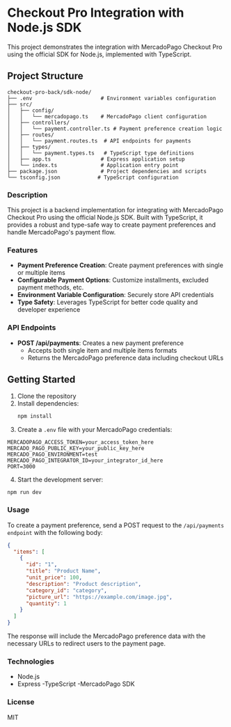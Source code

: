 # Checkout Pro Integration with Node.js SDK

This project demonstrates the integration with MercadoPago Checkout Pro using the official SDK for Node.js, implemented with TypeScript.

## Project Structure

```
checkout-pro-back/sdk-node/
├── .env                      # Environment variables configuration
├── src/
│   ├── config/
│   │   └── mercadopago.ts    # MercadoPago client configuration
│   ├── controllers/
│   │   └── payment.controller.ts # Payment preference creation logic
│   ├── routes/
│   │   └── payment.routes.ts  # API endpoints for payments
│   ├── types/
│   │   └── payment.types.ts   # TypeScript type definitions
│   ├── app.ts                # Express application setup
│   └── index.ts              # Application entry point
├── package.json              # Project dependencies and scripts
└── tsconfig.json            # TypeScript configuration
```

### Description
This project is a backend implementation for integrating with MercadoPago Checkout Pro using the official Node.js SDK. Built with TypeScript, it provides a robust and type-safe way to create payment preferences and handle MercadoPago's payment flow.

### Features

- **Payment Preference Creation**: Create payment preferences with single or multiple items
- **Configurable Payment Options**: Customize installments, excluded payment methods, etc.
- **Environment Variable Configuration**: Securely store API credentials
- **Type Safety**: Leverages TypeScript for better code quality and developer experience

### API Endpoints

- **POST /api/payments**: Creates a new payment preference
  - Accepts both single item and multiple items formats
  - Returns the MercadoPago preference data including checkout URLs

## Getting Started

1. Clone the repository
2. Install dependencies:
   ```bash
   npm install
   ```
3. Create a ```.env``` file with your MercadoPago credentials:
```
MERCADOPAGO_ACCESS_TOKEN=your_access_token_here
MERCADO_PAGO_PUBLIC_KEY=your_public_key_here
MERCADO_PAGO_ENVIRONMENT=test
MERCADO_PAGO_INTEGRATOR_ID=your_integrator_id_here
PORT=3000
```

4. Start the development server:
```
npm run dev
```

### Usage
To create a payment preference, send a POST request to the ```/api/payments endpoint``` with the following body:
```json
{
  "items": [
    {
      "id": "1",
      "title": "Product Name",
      "unit_price": 100,
      "description": "Product description",
      "category_id": "category",
      "picture_url": "https://example.com/image.jpg",
      "quantity": 1
    }
  ]
}
```
The response will include the MercadoPago preference data with the necessary URLs to redirect users to the payment page.
### Technologies

- Node.js
- Express
-TypeScript
-MercadoPago SDK

### License
MIT